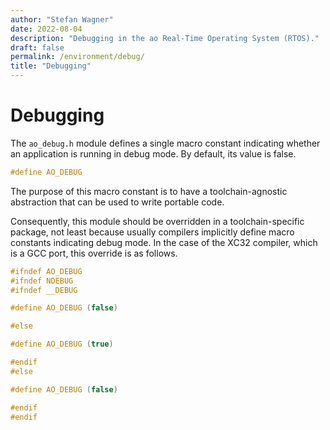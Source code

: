 ```yaml
---
author: "Stefan Wagner"
date: 2022-08-04
description: "Debugging in the ao Real-Time Operating System (RTOS)."
draft: false
permalink: /environment/debug/
title: "Debugging"
---
```


# Debugging

The `ao_debug.h` module defines a single macro constant indicating whether an application is running in debug mode. By default, its value is false.

```c
#define AO_DEBUG
```

The purpose of this macro constant is to have a toolchain-agnostic abstraction that can be used to write portable code.

Consequently, this module should be overridden in a toolchain-specific package, not least because usually compilers implicitly define macro constants indicating debug mode. In the case of the XC32 compiler, which is a GCC port, this override is as follows.

```c
#ifndef AO_DEBUG
#ifndef NDEBUG
#ifndef __DEBUG

#define AO_DEBUG (false)

#else

#define AO_DEBUG (true)

#endif
#else

#define AO_DEBUG (false)

#endif
#endif
```
